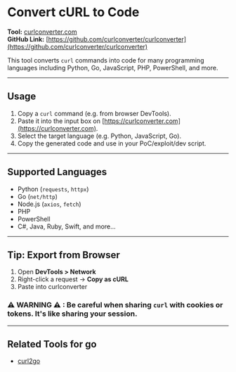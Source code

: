 # Convert cURL to Code

**Tool:** [curlconverter.com](https://curlconverter.com)  
**GitHub Link:** [https://github.com/curlconverter/curlconverter](https://github.com/curlconverter/curlconverter)

This tool converts `curl` commands into code for many programming languages including Python, Go, JavaScript, PHP, PowerShell, and more.

---

## Usage

1. Copy a `curl` command (e.g. from browser DevTools).
2. Paste it into the input box on [https://curlconverter.com](https://curlconverter.com).
3. Select the target language (e.g. Python, JavaScript, Go).
4. Copy the generated code and use in your PoC/exploit/dev script.

---

## Supported Languages

- Python (`requests`, `httpx`)
- Go (`net/http`)
- Node.js (`axios`, `fetch`)
- PHP
- PowerShell
- C#, Java, Ruby, Swift, and more...

---

## Tip: Export from Browser

1. Open **DevTools > Network**
2. Right-click a request → **Copy as cURL**
3. Paste into curlconverter

### ⚠ WARNING ⚠ : Be careful when sharing `curl` with cookies or tokens. It's like sharing your session.

---

## Related Tools for go

- [curl2go](https://mholt.github.io/curl-to-go/)
